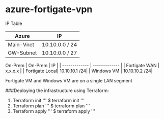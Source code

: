 # azure-fortigate-vpn

IP Table

|     Azure     |       IP      |
| ------------- | ------------- |
|   Main-Vnet   | 10.10.0.0 / 24|
|   GW-Subnet   | 10.10.0.0 / 27|

On-Prem
|     On-Prem      |       IP      |
| -------------    | ------------- |
|   Fortigate WAN  |     x.x.x.x   |
|   Fortigate Local| 10.10.10.1 /24|
|   Windows VM     | 10.10.10.2 /24|

Fortigate VM and Windows VM are on a single LAN segment

###Deploying the infrastructure using Terraform:

1. Terraform init 
'''
$ terraform init
'''
2. Terraform plan
'''
$ terraform plan
'''
3. Terraform apply
'''
$ terraform apply
'''


